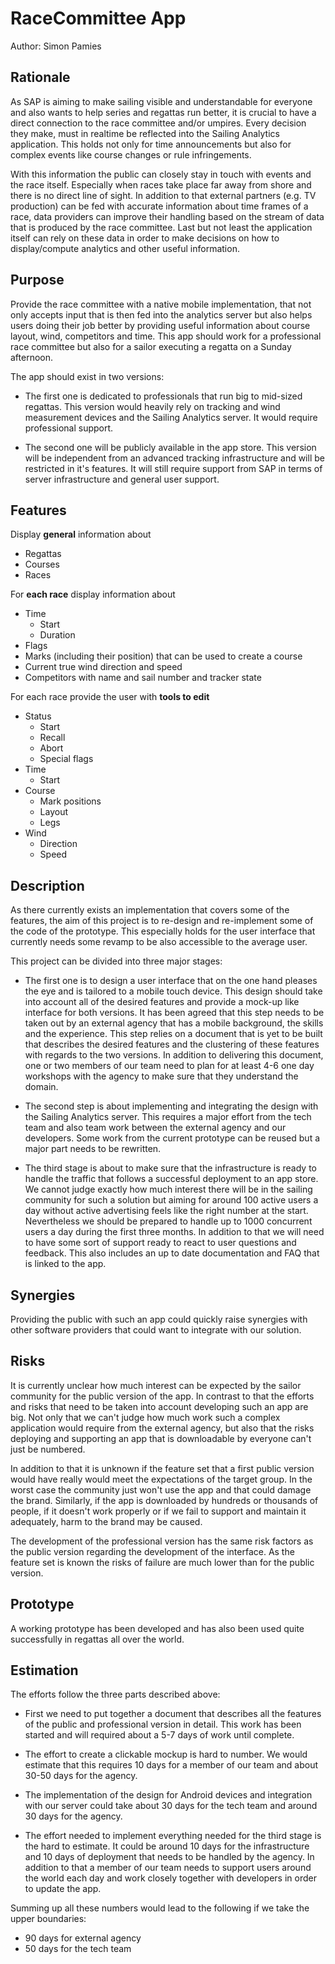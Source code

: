 # RaceCommittee App

Author: Simon Pamies

## Rationale
As SAP is aiming to make sailing visible and understandable for everyone and also wants to help series and regattas run better, it is crucial to have a direct connection to the race committee and/or umpires. Every decision they make, must in realtime be reflected into the Sailing Analytics application. This holds not only for time announcements but also for complex events like course changes or rule infringements.

With this information the public can closely stay in touch with events and the race itself. Especially when races take place far away from shore and there is no direct line of sight. In addition to that external partners (e.g. TV production) can be fed with accurate information about time frames of a race, data providers can improve their handling based on the stream of data that is produced by the race committee. Last but not least the application itself can rely on these data in order to make decisions on how to display/compute analytics and other useful information.

## Purpose

Provide the race committee with a native mobile implementation, that not only accepts input that is then fed into the analytics server but also helps users doing their job better by providing useful information about course layout, wind, competitors and time. This app should work for a professional race committee but also for a sailor executing a regatta on a Sunday afternoon.

The app should exist in two versions:

- The first one is dedicated to professionals that run big to mid-sized regattas. This version would heavily rely on tracking and wind measurement devices and the Sailing Analytics server. It would require professional support.

- The second one will be publicly available in the app store. This version will be independent from an advanced tracking infrastructure and will be restricted in it's features. It will still require support from SAP in terms of server infrastructure and general user support.

## Features

Display **general** information about
* Regattas
* Courses
* Races

For **each race** display information about
* Time
  * Start
  * Duration
* Flags
* Marks (including their position) that can be used to create a course
* Current true wind direction and speed
* Competitors with name and sail number and tracker state

For each race provide the user with **tools to edit**
* Status
  * Start
  * Recall
  * Abort
  * Special flags
* Time
  * Start
* Course
  * Mark positions
  * Layout
  * Legs
* Wind
  * Direction
  * Speed

## Description

As there currently exists an implementation that covers some of the features, the aim of this project is to re-design and re-implement some of the code of the prototype. This especially holds for the user interface that currently needs some revamp to be also accessible to the average user.

This project can be divided into three major stages:

- The first one is to design a user interface that on the one hand pleases the eye and is tailored to a mobile touch device. This design should take into account all of the desired features and provide a mock-up like interface for both versions. It has been agreed that this step needs to be taken out by an external agency that has a mobile background, the skills and the experience. This step relies on a document that is yet to be built that describes the desired features and the clustering of these features with regards to the two versions. In addition to delivering this document, one or two members of our team need to plan for at least 4-6 one day workshops with the agency to make sure that they understand the domain.

- The second step is about implementing and integrating the design with the Sailing Analytics server. This requires a major effort from the tech team and also team work between the external agency and our developers. Some work from the current prototype can be reused but a major part needs to be rewritten.

- The third stage is about to make sure that the infrastructure is ready to handle the traffic that follows a successful deployment to an app store. We cannot judge exactly how much interest there will be in the sailing community for such a solution but aiming for around 100 active users a day without active advertising feels like the right number at the start. Nevertheless we should be prepared to handle up to 1000 concurrent users a day during the first three months. In addition to that we will need to have some sort of support ready to react to user questions and feedback. This also includes an up to date documentation and FAQ that is linked to the app.

## Synergies

Providing the public with such an app could quickly raise synergies with other software providers that could want to integrate with our solution.

## Risks

It is currently unclear how much interest can be expected by the sailor community for the public version of the app. In contrast to that the efforts and risks that need to be taken into account developing such an app are big. Not only that we can't judge how much work such a complex application would require from the external agency, but also that the risks deploying and supporting an app that is downloadable by everyone can't just be numbered. 

In addition to that it is unknown if the feature set that a first public version would have really would meet the expectations of the target group. In the worst case the community just won't use the app and that could damage the brand. Similarly, if the app is downloaded by hundreds or thousands of people, if it doesn't work properly or if we fail to support and maintain it adequately, harm to the brand may be caused.

The development of the professional version has the same risk factors as the public version regarding the development of the interface. As the feature set is known the risks of failure are much lower than for the public version.

## Prototype

A working prototype has been developed and has also been used quite successfully in regattas all over the world.

## Estimation

The efforts follow the three parts described above:

- First we need to put together a document that describes all the features of the public and professional version in detail. This work has been started and will required about a 5-7 days of work until complete.

- The effort to create a clickable mockup is hard to number. We would estimate that this requires 10 days for a member of our team and about 30-50 days for the agency.

- The implementation of the design for Android devices and integration with our server could take about 30 days for the tech team and around 30 days for the agency.

- The effort needed to implement everything needed for the third stage is the hard to estimate. It could be around 10 days for the infrastructure and 10 days of deployment that needs to be handled by the agency. In addition to that a member of our team needs to support users around the world each day and work closely together with developers in order to update the app.

Summing up all these numbers would lead to the following if we take the upper boundaries:

- 90 days for external agency
- 50 days for the tech team